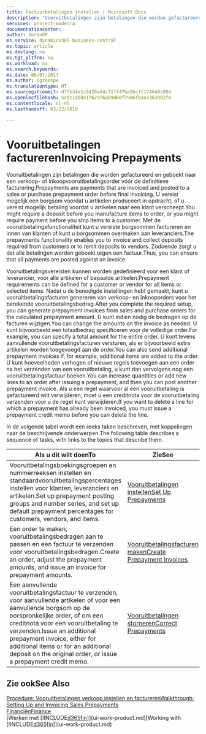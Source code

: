 ```yaml
---
title: Factuurbetalingen instellen | Microsoft Docs
description: "Vooruitbetalingen zijn betalingen die worden gefactureerd en geboekt naar een verkoop- of inkoopvooruitbetalingsorder vóór de definitieve facturering. U vereist mogelijk een borgsom voordat u artikelen produceert in opdracht, of u vereist mogelijk betaling voordat u artikelen naar een klant verscheept. Met de vooruitbetalingsfunctionaliteit kunt u vereiste borgsommen factureren en innen van klanten of kunt u borgsommen overmaken aan leveranciers. Zodoende zorgt u dat alle betalingen worden geboekt tegen een factuur."
services: project-madeira
documentationcenter: 
author: SorenGP
ms.service: dynamics365-business-central
ms.topic: article
ms.devlang: na
ms.tgt_pltfrm: na
ms.workload: na
ms.search.keywords: 
ms.date: 08/07/2017
ms.author: sgroespe
ms.translationtype: HT
ms.sourcegitcommit: d7fb34e1c9428a64c71ff47be8bcff174649c00d
ms.openlocfilehash: 5cdc1ddde1762976a89d60f7906fb3e7363982f0
ms.contentlocale: nl-nl
ms.lasthandoff: 03/22/2018

---
```

# <a name="invoicing-prepayments"></a><span data-ttu-id="4a7de-106">Vooruitbetalingen factureren</span><span class="sxs-lookup"><span data-stu-id="4a7de-106">Invoicing Prepayments</span></span>
<span data-ttu-id="4a7de-107">Vooruitbetalingen zijn betalingen die worden gefactureerd en geboekt naar een verkoop- of inkoopvooruitbetalingsorder vóór de definitieve facturering.</span><span class="sxs-lookup"><span data-stu-id="4a7de-107">Prepayments are payments that are invoiced and posted to a sales or purchase prepayment order before final invoicing.</span></span> <span data-ttu-id="4a7de-108">U vereist mogelijk een borgsom voordat u artikelen produceert in opdracht, of u vereist mogelijk betaling voordat u artikelen naar een klant verscheept.</span><span class="sxs-lookup"><span data-stu-id="4a7de-108">You might require a deposit before you manufacture items to order, or you might require payment before you ship items to a customer.</span></span> <span data-ttu-id="4a7de-109">Met de vooruitbetalingsfunctionaliteit kunt u vereiste borgsommen factureren en innen van klanten of kunt u borgsommen overmaken aan leveranciers.</span><span class="sxs-lookup"><span data-stu-id="4a7de-109">The prepayments functionality enables you to invoice and collect deposits required from customers or to remit deposits to vendors.</span></span> <span data-ttu-id="4a7de-110">Zodoende zorgt u dat alle betalingen worden geboekt tegen een factuur.</span><span class="sxs-lookup"><span data-stu-id="4a7de-110">Thus, you can ensure that all payments are posted against an invoice.</span></span>  

 <span data-ttu-id="4a7de-111">Vooruitbetalingsvereisten kunnen worden gedefinieerd voor een klant of leverancier, voor alle artikelen of bepaalde artikelen.</span><span class="sxs-lookup"><span data-stu-id="4a7de-111">Prepayment requirements can be defined for a customer or vendor for all items or selected items.</span></span> <span data-ttu-id="4a7de-112">Nadat u de benodigde instellingen hebt gemaakt, kunt u vooruitbetalingsfacturen genereren van verkoop- en inkooporders voor het berekende vooruitbetalingsbedrag.</span><span class="sxs-lookup"><span data-stu-id="4a7de-112">After you complete the required setup, you can generate prepayment invoices from sales and purchase orders for the calculated prepayment amount.</span></span> <span data-ttu-id="4a7de-113">U kunt indien nodig de bedragen op de facturen wijzigen.</span><span class="sxs-lookup"><span data-stu-id="4a7de-113">You can change the amounts on the invoice as needed.</span></span> <span data-ttu-id="4a7de-114">U kunt bijvoorbeeld een totaalbedrag specificeren voor de volledige order.</span><span class="sxs-lookup"><span data-stu-id="4a7de-114">For example, you can specify a total amount for the entire order.</span></span> <span data-ttu-id="4a7de-115">U kunt tevens aanvullende vooruitbetalingsfacturen versturen, als er bijvoorbeeld extra artikelen worden toegevoegd aan de order.</span><span class="sxs-lookup"><span data-stu-id="4a7de-115">You can also send additional prepayment invoices if, for example, additional items are added to the order.</span></span> <span data-ttu-id="4a7de-116">U kunt hoeveelheden verhogen of nieuwe regels toevoegen aan een order na het verzenden van een vooruitbetaling, u kunt dan vervolgens nog een vooruitbetalingsfactuur boeken.</span><span class="sxs-lookup"><span data-stu-id="4a7de-116">You can increase quantities or add new lines to an order after issuing a prepayment, and then you can post another prepayment invoice.</span></span> <span data-ttu-id="4a7de-117">Als u een regel waarvoor al een vooruitbetaling is gefactureerd wilt verwijderen, moet u een creditnota voor de vooruitbetaling verzenden voor u de regel kunt verwijderen.</span><span class="sxs-lookup"><span data-stu-id="4a7de-117">If you want to delete a line for which a prepayment has already been invoiced, you must issue a prepayment credit memo before you can delete the line.</span></span>  

 <span data-ttu-id="4a7de-118">In de volgende tabel wordt een reeks taken beschreven, met koppelingen naar de beschrijvende onderwerpen.</span><span class="sxs-lookup"><span data-stu-id="4a7de-118">The following table describes a sequence of tasks, with links to the topics that describe them.</span></span>

|<span data-ttu-id="4a7de-119">**Als u dit wilt doen**</span><span class="sxs-lookup"><span data-stu-id="4a7de-119">**To**</span></span>|<span data-ttu-id="4a7de-120">**Zie**</span><span class="sxs-lookup"><span data-stu-id="4a7de-120">**See**</span></span>|  
|------------|-------------|  
|<span data-ttu-id="4a7de-121">Vooruitbetalingsboekingsgroepen en nummerreeksen instellen en standaardvooruitbetalingspercentages instellen voor klanten, leveranciers en artikelen.</span><span class="sxs-lookup"><span data-stu-id="4a7de-121">Set up prepayment posting groups and number series, and set up default prepayment percentages for customers, vendors, and items.</span></span>|[<span data-ttu-id="4a7de-122">Vooruitbetalingen instellen</span><span class="sxs-lookup"><span data-stu-id="4a7de-122">Set Up Prepayments</span></span>](finance-set-up-prepayments.md)|
|<span data-ttu-id="4a7de-123">Een order te maken, vooruitbetalingsbedragen aan te passen en een factuur te verzenden voor vooruitbetalingsbedragen.</span><span class="sxs-lookup"><span data-stu-id="4a7de-123">Create an order, adjust the prepayment amounts, and issue an invoice for prepayment amounts.</span></span>|[<span data-ttu-id="4a7de-124">Vooruitbetalingsfacturen maken</span><span class="sxs-lookup"><span data-stu-id="4a7de-124">Create Prepayment Invoices</span></span>](finance-how-to-create-prepayment-invoices.md)|  
|<span data-ttu-id="4a7de-125">Een aanvullende vooruitbetalingsfactuur te verzenden, voor aanvullende artikelen of voor een aanvullende borgsom op de oorspronkelijke order, of om een creditnota voor een vooruitbetaling te verzenden.</span><span class="sxs-lookup"><span data-stu-id="4a7de-125">Issue an additional prepayment invoice, either for additional items or for an additional deposit on the original order, or issue a prepayment credit memo.</span></span>|[<span data-ttu-id="4a7de-126">Vooruitbetalingen storneren</span><span class="sxs-lookup"><span data-stu-id="4a7de-126">Correct Prepayments</span></span>](finance-how-to-correct-prepayments.md)|  

## <a name="see-also"></a><span data-ttu-id="4a7de-127">Zie ook</span><span class="sxs-lookup"><span data-stu-id="4a7de-127">See Also</span></span>  
[<span data-ttu-id="4a7de-128">Procedure: Vooruitbetalingen verkoop instellen en factureren</span><span class="sxs-lookup"><span data-stu-id="4a7de-128">Walkthrough: Setting Up and Invoicing Sales Prepayments</span></span>](walkthrough-setting-up-and-invoicing-sales-prepayments.md)  
[<span data-ttu-id="4a7de-129">Financiën</span><span class="sxs-lookup"><span data-stu-id="4a7de-129">Finance</span></span>](finance.md)  
<span data-ttu-id="4a7de-130">[Werken met [!INCLUDE[d365fin](includes/d365fin_md.md)]](ui-work-product.md)</span><span class="sxs-lookup"><span data-stu-id="4a7de-130">[Working with [!INCLUDE[d365fin](includes/d365fin_md.md)]](ui-work-product.md)</span></span>

